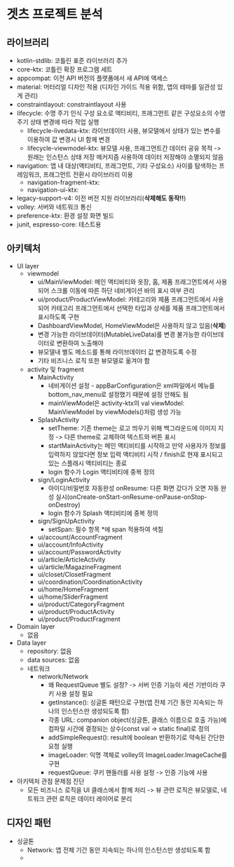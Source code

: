 # 겟츠 프로젝트 분석
## 라이브러리
- kotlin-stdlib: 코틀린 표준 라이브러리 추가
- core-ktx: 코틀린 확장 프로그램 세트
- appcompat: 이전 API 버전의 플랫폼에서 새 API에 액세스
- material: 머터리얼 디자인 적용 (디자인 가이드 적용 위함, 앱의 테마를 일관성 있게 관리)
- constraintlayout: constraintlayout 사용
- lifecycle: 수명 주기 인식 구성 요소로 액티비티, 프래그먼트 같은 구성요소의 수명 주기 상태 변경에 따라 작업 실행
  - lifecycle-livedata-ktx: 라이브데이터 사용, 뷰모델에서 상태가 있는 변수를 이용하여 값 변경시 UI 함께 변경
  - lifecycle-viewmodel-ktx: 뷰모델 사용, 프래그먼트간 데이터 공유 목적 -> 원래는 인스턴스 상태 저장 메커지즘 사용하여 데이터 저장해야 소멸되지 않음
- navigation: 앱 내 대상(액티비티, 프래그먼트, 기타 구성요소) 사이를 탐색하는 프레임워크, 프래그먼트 전환시 라이브러리 이용
  - navigation-fragment-ktx: 
  - navigation-ui-ktx: 
- legacy-support-v4: 이전 버전 지원 라이브러리(**삭제해도 동작!!**)
- volley: 서버와 네트워크 통신
- preference-ktx: 환경 설정 화면 빌드
- junit, espresso-core: 테스트용
## 아키텍처
- UI layer
  - viewmodel
    - ui/MainViewModel: 메인 액티비티와 옷장, 홈, 제품 프래그먼트에서 사용되어 스크롤 이동에 따른 하단 네비게이션 바의 표시 여부 관리
    - ui/product/ProductViewModel: 카테고리와 제품 프래그먼트에서 사용되어 카테고리 프래그먼트에서 선택한 타입과 상세를 제품 프래그먼트에서 표시하도록 구현
    - DashboardViewModel, HomeViewModel은 사용하지 않고 있음(**삭제**)
    - 변경 가능한 라이브데이터(MutableLiveData)를 변경 불가능한 라이브데이터로 변환하여 노출해야
    - 뷰모델내 별도 메소드를 통해 라이브데이터 값 변경하도록 수정
    - 기타 비즈니스 로직 또한 뷰모델로 옮겨야 함
  - activity 및 fragment
    - MainActivity
      - 네비게이션 설정 - appBarConfiguration은 xml파일에서 메뉴를 bottom_nav_menu로 설정했기 때문에 설정 안해도 됨
      - mainViewModel은 activity-ktx의 val viewModel: MainViewModel by viewModels()처럼 생성 가능
    - SplashActivity
      - setTheme: 기존 theme는 로고 띄우기 위해 백그라운드에 이미지 지정 -> 다른 theme로 교체하여 텍스트와 버튼 표시
      - startMainActivity는 메인 액티비티를 시작하고 만약 사용자가 정보를 입력하지 않았다면 정보 입력 액티비티 시작 / finish로 현재 표시되고 있는 스플래시 액티비티는 종료
      - login 함수가 Login 액티비티에 중복 정의
    - sign/LoginActivity
      - 아이디/비밀번호 자동완성 onResume: 다른 화면 갔다가 오면 자동 완성 실시(onCreate-onStart-onResume-onPause-onStop-onDestroy)
      - login 함수가 Splash 액티비티에 중복 정의
    - sign/SignUpActivity
      - setSpan: 필수 항목 *에 span 적용하여 색칠
    - ui/account/AccountFragment
    - ui/account/InfoActivity
    - ui/account/PasswordActivity
    - ui/article/ArticleActivity
    - ui/article/MagazineFragment
    - ui/closet/ClosetFragment
    - ui/coordination/CoordinationActivity
    - ui/home/HomeFragment
    - ui/home/SliderFragment
    - ui/product/CategoryFragment
    - ui/product/ProductActivity
    - ui/product/ProductFragment
- Domain layer
  - 없음
- Data layer
  - repository: 없음
  - data sources: 없음
  - 네트워크
    - network/Network
      - 왜 RequestQueue 별도 설정? -> 서버 인증 기능이 세션 기반이라 쿠키 사용 설정 필요
      - getInstance(): 싱글톤 패턴으로 구현(앱 전체 기간 동안 지속되는 하나의 인스턴스만 생성되도록 함)
      - 각종 URL: companion object(싱글톤, 클래스 이름으로 호출 가능)에 컴파일 시간에 결정되는 상수(const val -> static final)로 정의
      - addSimpleRequest(): result에 boolean 반환하기로 약속된 간단한 요청 실행
      - imageLoader: 익명 객체로 volley의 ImageLoader.ImageCache를 구현
      - requestQueue: 쿠키 핸들러를 사용 설정 -> 인증 기능에 사용
- 아키텍처 관점 문제점 진단
  - 모든 비즈니스 로직을 UI 클래스에서 함께 처리 -> 뷰 관련 로직은 뷰모델로, 네트워크 관련 로직은 데이터 레이어로 분리
## 디자인 패턴
- 싱글톤
  - Network: 앱 전체 기간 동안 지속되는 하나의 인스턴스만 생성되도록 함
  - 
